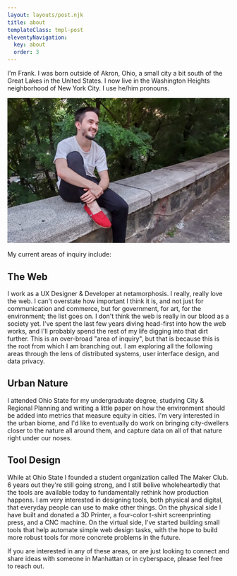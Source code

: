 ```yaml
---
layout: layouts/post.njk
title: about
templateClass: tmpl-post
eleventyNavigation:
  key: about
  order: 3
---
```


I'm Frank. I was born outside of Akron, Ohio, a small city a bit south of the Great Lakes in the United States. I now live in the Washington Heights neighborhood of New York City. I use he/him pronouns.

<div class='steezy'>
  <img alt='Frank sitting on a ledge outside his apartment building.' src='/img/about-frank.jpg'>
</div>

My current areas of inquiry include:

## The Web
I work as a UX Designer & Developer at netamorphosis. I really, really love the web. I can't overstate how important I think it is, and not just for communication and commerce, but for government, for art, for the environment; the list goes on. I don't think the web is really in our blood as a society yet. I've spent the last few years diving head-first into how the web works, and I'll probably spend the rest of my life digging into that dirt further. This is an over-broad "area of inquiry", but that is because this is the root from which I am branching out. I am exploring all the following areas through the lens of distributed systems, user interface design, and data privacy.

## Urban Nature
I attended Ohio State for my undergraduate degree, studying City & Regional Planning and writing a little paper on how the environment should be added into metrics that measure equity in cities. I'm very interested in the urban biome, and I'd like to eventually do work on bringing city-dwellers closer to the nature all around them, and capture data on all of that nature right under our noses.

## Tool Design
While at Ohio State I founded a student organization called The Maker Club. 6 years out they're still going strong, and I still belive wholeheartedly that the tools are available today to fundamentally rethink how production happens. I am very interested in designing tools, both physical and digital, that everyday people can use to make other things. On the physical side I have built and donated a 3D Printer, a four-color t-shirt screenprinting press, and a CNC machine. On the virtual side, I've started building small tools that help automate simple web design tasks, with the hope to build more robust tools for more concrete problems in the future.

If you are interested in any of these areas, or are just looking to connect and share ideas with someone in Manhattan or in cyberspace, please feel free to reach out.